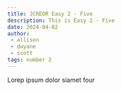```yaml
---
title: JCREOR Easy 2 - Five
description: This is Easy 2 - Five
date: 2024-04-02
author: 
 - allison
 - dwyane
 - scott
tags: number 2
---
```


Lorep ipsum dolor siamet four
